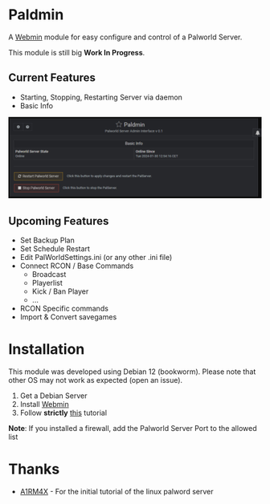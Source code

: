 # Paldmin
A [Webmin](https://webmin.com/) module for easy configure and control of a Palworld Server.

This module is still big **Work In Progress**.

## Current Features
* Starting, Stopping, Restarting Server via daemon
* Basic Info

![Screenshot of Paldmin](./docs/images/readme_01.PNG)

## Upcoming Features
* Set Backup Plan
* Set Schedule Restart
* Edit PalWorldSettings.ini (or any other .ini file)
* Connect RCON / Base Commands
	* Broadcast
	* Playerlist
	* Kick / Ban Player
	* ...
* RCON Specific commands
* Import & Convert savegames

# Installation

This module was developed using Debian 12 (bookworm). Please note that other OS may not work as expected (open an issue).

1. Get a Debian Server
2. Install [Webmin](https://www.howtoforge.com/how-to-install-webmin-on-debian-12/)
3. Follow **strictly** [this](https://github.com/A1RM4X/HowTo-Palworld/tree/main) tutorial

**Note**: If you installed a firewall, add the Palworld Server Port to the allowed list

# Thanks

* [A1RM4X](https://github.com/A1RM4X) - For the initial tutorial of the linux palword server